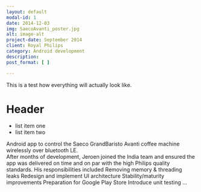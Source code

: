 ```yaml
---
layout: default
modal-id: 1
date: 2014-12-03
img: SaecoAvanti_poster.jpg
alt: image-alt
project-date: September 2014
client: Royal Philips
category: Android development
description:
post_format: [ ]

---
```



This is a test how everything will actually look like.

# Header
* list item one
* list item two

 <html>Android app to control the Saeco GrandBaristo Avanti coffee machine wirelessly over bluetooth LE. </br> After months of development, Jeroen joined the India team and ensured the app was delivered on time and on par with the high Philips quality standards. His responsibilities included Removing memory & threading leaks Redesign and implement UI architecture Stability/maturity improvements Preparation for Google Play Store Introduce unit testing ...</html>